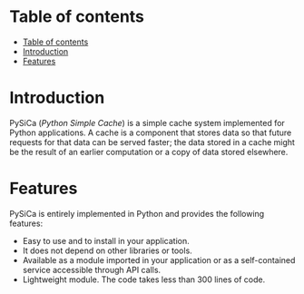 # Table of contents
<!--ts-->
   * [Table of contents](#table-of-contents)
   * [Introduction](#introduction)
   * [Features](#features)

<!--te-->

# Introduction
PySiCa (_Python Simple Cache_) is a simple cache system implemented for Python applications. 
A cache is a component that stores data so that future requests for that data can be served faster; the data stored in a cache might be the result of an earlier computation or a copy of data stored elsewhere.
# Features
PySiCa is entirely implemented in Python and provides the following features:
- Easy to use and to install in your application.
- It does not depend on other libraries or tools.
- Available as a module imported in your application or as a self-contained service accessible through API calls.
- Lightweight module. The code takes less than 300 lines of code.
